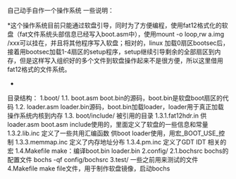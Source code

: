 自己动手自作一个操作系统
一些说明：

*这个操作系统目前只能通过软盘引导，同时为了方便编程，使用fat12格式化的软盘（fat文件系统头部信息已经写入boot.asm中），使用mount -o loop,rw a.img /xxx可以挂在，并且将其他程序写入软盘；相对的，linux 加载0扇区bootsec后，接着用bootsec加载1-4扇区的setup程序，setup继续引导剩余的全部扇区到内存，但是这样写入组织好的多个文件到软盘操作起来不是很方便，所以这里借用fat12格式的文件系统。

*

目录结构：
1.boot/	
	1.1. boot.asm boot.bin的源码，boot.bin是软盘boot扇区的代码
	1.2. loader.asm  loader.bin源码，boot.bin加载loader，loader用于真正加载操作系统内核到内存
	1.3. boot/include/	被引用的目录
		1.3.1.fat12hdr.in	供loader.asm boot.asm include使用的，里面定义了软盘的一些信息和常量
		1.3.2.lib.inc	定义了一些共用汇编函数 供boot loader使用，用宏_BOOT_USE_控制
		1.3.3.memmap.inc	定义了内存地址分布
		1.3.4.pm.inc	定义了GDT IDT 相关的宏
	1.4.Makefile	make：编译boot.bin loader.bin
2.config/
	2.1.bochsrc	bochs的配置文件 bochs -qf config/bochsrc
3.test/	一些之前用来测试的文件
4.Makefile	make file文件，用于制作软盘镜像，启动bochs

